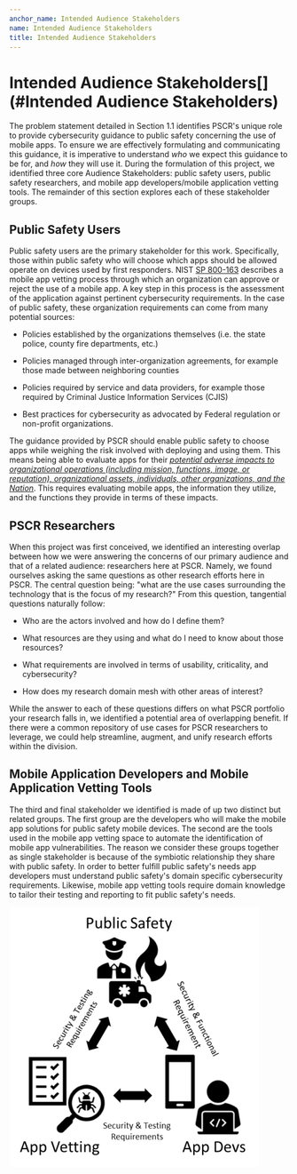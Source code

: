 ```yaml
---
anchor_name: Intended Audience Stakeholders
name: Intended Audience Stakeholders
title: Intended Audience Stakeholders
---
```


Intended Audience Stakeholders[](#Intended Audience Stakeholders)
=================================================================

The problem statement detailed in Section 1.1 identifies PSCR's unique
role to provide cybersecurity guidance to public safety concerning the
use of mobile apps. To ensure we are effectively formulating and
communicating this guidance, it is imperative to understand *who* we
expect this guidance to be for, and *how* they will use it. During the
formulation of this project, we identified three core Audience
Stakeholders: public safety users, public safety researchers, and mobile
app developers/mobile application vetting tools. The remainder of this
section explores each of these stakeholder groups.

Public Safety Users
-------------------

Public safety users are the primary stakeholder for this work.
Specifically, those within public safety who will choose which apps
should be allowed operate on devices used by first responders. NIST [SP
800-163](https://csrc.nist.gov/news/2019/nist-publishes-sp-800-163-rev-1)
describes a mobile app vetting process through which an organization can
approve or reject the use of a mobile app. A key step in this process is
the assessment of the application against pertinent cybersecurity
requirements. In the case of public safety, these organization
requirements can come from many potential sources:

-   Policies established by the organizations themselves (i.e. the state
    police, county fire departments, etc.)

-   Policies managed through inter-organization agreements, for example
    those made between neighboring counties

-   Policies required by service and data providers, for example those
    required by Criminal Justice Information Services (CJIS)

-   Best practices for cybersecurity as advocated by Federal regulation
    or non-profit organizations.

The guidance provided by PSCR should enable public safety to choose apps
while weighing the risk involved with deploying and using them. This
means being able to evaluate apps for their [*potential adverse impacts
to organizational operations (including mission, functions, image, or
reputation), organizational assets, individuals, other organizations,
and the Nation*](https://csrc.nist.gov/glossary/term/risk). This
requires evaluating mobile apps, the information they utilize, and the
functions they provide in terms of these impacts.

PSCR Researchers
----------------

When this project was first conceived, we identified an interesting
overlap between how we were answering the concerns of our primary
audience and that of a related audience: researchers here at PSCR.
Namely, we found ourselves asking the same questions as other research
efforts here in PSCR. The central question being: "what are the use
cases surrounding the technology that is the focus of my research?" From
this question, tangential questions naturally follow:

-   Who are the actors involved and how do I define them?

-   What resources are they using and what do I need to know about those
    resources?

-   What requirements are involved in terms of usability, criticality,
    and cybersecurity?

-   How does my research domain mesh with other areas of interest?

While the answer to each of these questions differs on what PSCR
portfolio your research falls in, we identified a potential area of
overlapping benefit. If there were a common repository of use cases for
PSCR researchers to leverage, we could help streamline, augment, and
unify research efforts within the division.

Mobile Application Developers and Mobile Application Vetting Tools
------------------------------------------------------------------

The third and final stakeholder we identified is made of up two distinct
but related groups. The first group are the developers who will make the
mobile app solutions for public safety mobile devices. The second are
the tools used in the mobile app vetting space to automate the
identification of mobile app vulnerabilities. The reason we consider
these groups together as single stakeholder is because of the symbiotic
relationship they share with public safety. In order to better fulfill
public safety's needs app developers must understand public safety's
domain specific cybersecurity requirements. Likewise, mobile app vetting
tools require domain knowledge to tailor their testing and reporting to
fit public safety's needs.

<img src="../media/file1.png" class="report_figure" />

